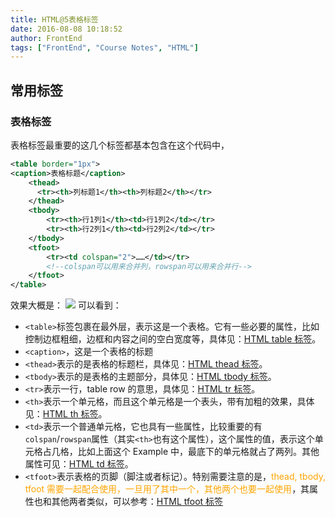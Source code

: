 ```yaml
---
title: HTML@5表格标签
date: 2016-08-08 10:18:52
author: FrontEnd
tags: ["FrontEnd", "Course Notes", "HTML"]
---
```


## 常用标签

### 表格标签

表格标签最重要的这几个标签都基本包含在这个代码中，

```xml
<table border="1px">
<caption>表格标题</caption>
	<thead>
	  <tr><th>列标题1</th><th>列标题2</th></tr>
	</thead>
	<tbody>
		<tr><th>行1列1</th><td>行1列2</td></tr>
		<tr><th>行2列1</th><td>行2列2</td></tr>
	</tbody>
	<tfoot>
		<tr><td colspan="2">……</td></tr>
		<!--colspan可以用来合并列，rowspan可以用来合并行-->
	</tfoot>
</table>
```

效果大概是：
![](https://jackie-image.oss-cn-hangzhou.aliyuncs.com/16-8-12/59167503.jpg)
可以看到：

-   `<table>`标签包裹在最外层，表示这是一个表格。它有一些必要的属性，比如控制边框粗细，边框和内容之间的空白宽度等，具体见：[HTML table 标签](http://www.w3school.com.cn/tags/tag_table.asp)。
-   `<caption>`，这是一个表格的标题
-   `<thead>`表示的是表格的标题栏，具体见：[HTML thead 标签](http://www.w3school.com.cn/tags/tag_thead.asp)。
-   `<tbody>`表示的是表格的主题部分，具体见：[HTML tbody 标签](http://www.w3school.com.cn/tags/tag_tbody.asp)。
-   `<tr>`表示一行，table row 的意思，具体见：[HTML tr 标签](http://www.w3school.com.cn/tags/tag_tr.asp)。
-   `<th>`表示一个单元格，而且这个单元格是一个表头，带有加粗的效果，具体见：[HTML th 标签](http://www.w3school.com.cn/tags/tag_th.asp)。
-   `<td>`表示一个普通单元格，它也具有一些属性，比较重要的有`colspan`/`rowspan`属性（其实`<th>`也有这个属性），这个属性的值，表示这个单元格占几格，比如上面这个 Example 中，最底下的单元格就占了两列。其他属性可见：[HTML td 标签](http://www.w3school.com.cn/tags/tag_td.asp)。
-   `<tfoot>`表示表格的页脚（脚注或者标记）。特别需要注意的是，<span style="color:orange">thead, tbody, tfoot 需要一起配合使用，一旦用了其中一个，其他两个也要一起使用</span>，其属性也和其他两者类似，可以参考：[HTML tfoot 标签](http://www.w3school.com.cn/tags/tag_tfoot.asp)
